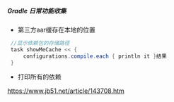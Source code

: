 ##### Gradle 日常功能收集

+ 第三方aar缓存在本地的位置

```java
 //显示依赖包的存储路径   
 task showMeCache << {
     configurations.compile.each { println it }结果
 }
```

+ 打印所有的依赖

https://www.jb51.net/article/143708.htm